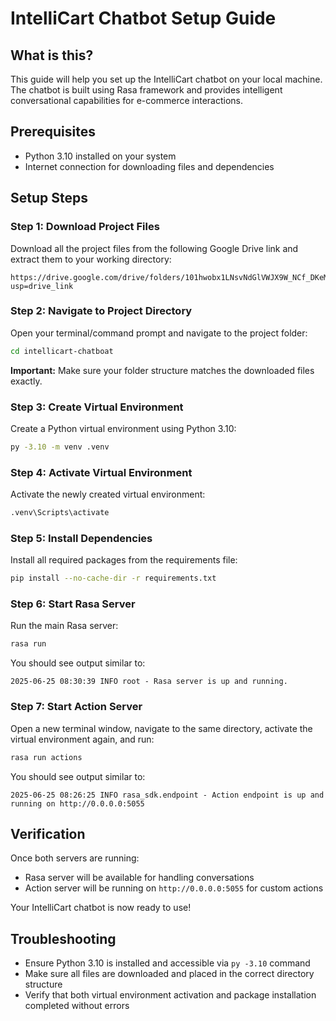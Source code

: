 # IntelliCart Chatbot Setup Guide

## What is this?
This guide will help you set up the IntelliCart chatbot on your local machine. The chatbot is built using Rasa framework and provides intelligent conversational capabilities for e-commerce interactions.

## Prerequisites
- Python 3.10 installed on your system
- Internet connection for downloading files and dependencies

## Setup Steps

### Step 1: Download Project Files
Download all the project files from the following Google Drive link and extract them to your working directory:
```
https://drive.google.com/drive/folders/101hwobx1LNsvNdGlVWJX9W_NCf_DKeM6?usp=drive_link
```

### Step 2: Navigate to Project Directory
Open your terminal/command prompt and navigate to the project folder:
```bash
cd intellicart-chatboat
```

**Important:** Make sure your folder structure matches the downloaded files exactly.

### Step 3: Create Virtual Environment
Create a Python virtual environment using Python 3.10:
```bash
py -3.10 -m venv .venv
```

### Step 4: Activate Virtual Environment
Activate the newly created virtual environment:
```bash
.venv\Scripts\activate
```

### Step 5: Install Dependencies
Install all required packages from the requirements file:
```bash
pip install --no-cache-dir -r requirements.txt
```

### Step 6: Start Rasa Server
Run the main Rasa server:
```bash
rasa run
```

You should see output similar to:
```
2025-06-25 08:30:39 INFO root - Rasa server is up and running.
```

### Step 7: Start Action Server
Open a new terminal window, navigate to the same directory, activate the virtual environment again, and run:
```bash
rasa run actions
```

You should see output similar to:
```
2025-06-25 08:26:25 INFO rasa_sdk.endpoint - Action endpoint is up and running on http://0.0.0.0:5055
```

## Verification
Once both servers are running:
- Rasa server will be available for handling conversations
- Action server will be running on `http://0.0.0.0:5055` for custom actions

Your IntelliCart chatbot is now ready to use!

## Troubleshooting
- Ensure Python 3.10 is installed and accessible via `py -3.10` command
- Make sure all files are downloaded and placed in the correct directory structure
- Verify that both virtual environment activation and package installation completed without errors